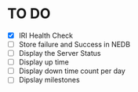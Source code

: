 # TO DO
- [x] IRI Health Check
- [ ] Store failure and Success in NEDB
- [ ] Display the Server Status 
- [ ] Display up time 
- [ ] Display down time count per day 
- [ ] Dipslay milestones 
